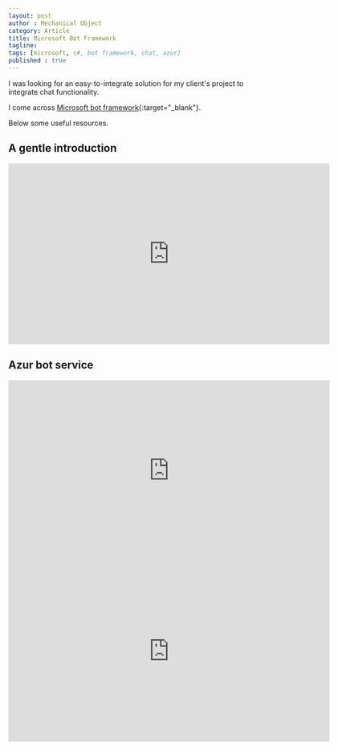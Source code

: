 ```yaml
---
layout: post
author : Mechanical Object
category: Article
title: Microsoft Bot Framework
tagline: 
tags: [microsoft, c#, bot framework, chat, azur]
published : true
---
```


I was looking for an easy-to-integrate solution for my client's project to integrate chat functionality.

I come across [Microsoft bot framework](https://dev.botframework.com/){:target="_blank"}. 

Below some useful resources.

## A gentle introduction

<iframe width="640" height="360" src="https://channel9.msdn.com/Blogs/MVP-Office-Dev/Getting-started-with-bot-development-using-Microsoft-Bot-Framework/player" allowFullScreen frameBorder="0"></iframe>

## Azur bot service 

<iframe width="640" height="360" src="https://channel9.msdn.com/Blogs/Windows-Azure/Introducing-the-Azure-Bot-Service/player" allowFullScreen frameBorder="0"></iframe>

<iframe width="640" height="360" src="https://channel9.msdn.com/Blogs/MVP-Azure/build-a-chatbot-with-azure-bot-service/player" allowFullScreen frameBorder="0"></iframe>